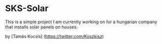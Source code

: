 # SKS-Solar

This is a simple project I am currently working on for a hungarian company that installs solar panels on houses.

by [Tamás Kocsis] (https://twitter.com/Koszkisz)